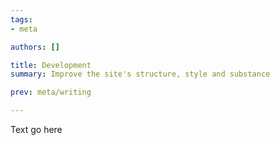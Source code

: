 ```yaml
---
tags:
- meta

authors: []

title: Development
summary: Improve the site's structure, style and substance

prev: meta/writing

---
```


<script lang="ts">

</script>

Text go here
